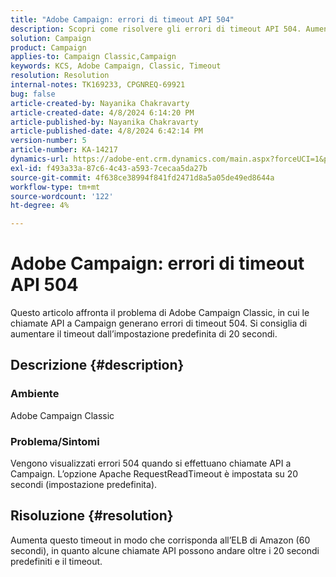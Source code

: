 ```yaml
---
title: "Adobe Campaign: errori di timeout API 504"
description: Scopri come risolvere gli errori di timeout API 504. Aumenta il timeout in modo che corrisponda a Amazon ELB (60 secondi).
solution: Campaign
product: Campaign
applies-to: Campaign Classic,Campaign
keywords: KCS, Adobe Campaign, Classic, Timeout
resolution: Resolution
internal-notes: TK169233, CPGNREQ-69921
bug: false
article-created-by: Nayanika Chakravarty
article-created-date: 4/8/2024 6:14:20 PM
article-published-by: Nayanika Chakravarty
article-published-date: 4/8/2024 6:42:14 PM
version-number: 5
article-number: KA-14217
dynamics-url: https://adobe-ent.crm.dynamics.com/main.aspx?forceUCI=1&pagetype=entityrecord&etn=knowledgearticle&id=e03e98cb-d3f5-ee11-a1fe-6045bd006295
exl-id: f493a33a-87c6-4c43-a593-7cecaa5da27b
source-git-commit: 4f638ce38994f841fd2471d8a5a05de49ed8644a
workflow-type: tm+mt
source-wordcount: '122'
ht-degree: 4%

---
```


# Adobe Campaign: errori di timeout API 504


Questo articolo affronta il problema di Adobe Campaign Classic, in cui le chiamate API a Campaign generano errori di timeout 504. Si consiglia di aumentare il timeout dall’impostazione predefinita di 20 secondi.

## Descrizione {#description}


### Ambiente

Adobe Campaign Classic

### Problema/Sintomi

Vengono visualizzati errori 504 quando si effettuano chiamate API a Campaign. L’opzione Apache RequestReadTimeout è impostata su 20 secondi (impostazione predefinita).


## Risoluzione {#resolution}


Aumenta questo timeout in modo che corrisponda all’ELB di Amazon (60 secondi), in quanto alcune chiamate API possono andare oltre i 20 secondi predefiniti e il timeout.
